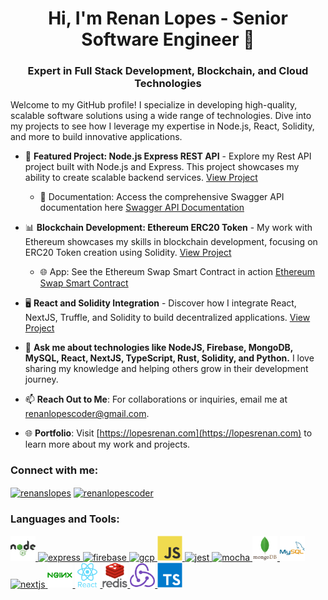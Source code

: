 <h1 align="center">Hi, I'm Renan Lopes - Senior Software Engineer 🚀</h1>
<h3 align="center">Expert in Full Stack Development, Blockchain, and Cloud Technologies</h3>

Welcome to my GitHub profile! I specialize in developing high-quality, scalable software solutions using a wide range of technologies. Dive into my projects to see how I leverage my expertise in Node.js, React, Solidity, and more to build innovative applications.

- 🔧 **Featured Project: Node.js Express REST API** - Explore my Rest API project built with Node.js and Express. This project showcases my ability to create scalable backend services. [View Project](https://github.com/renanlopescoder/rest-api-node)
   - 📄 Documentation: Access the comprehensive Swagger API documentation here [Swagger API Documentation](https://rest-api-node-413916.uc.r.appspot.com/docs/)

- 📊 **Blockchain Development: Ethereum ERC20 Token** - My work with Ethereum showcases my skills in blockchain development, focusing on ERC20 Token creation using Solidity. [View Project](https://github.com/renanlopescoder/blockchain-eth-swap)
   - 🌐 App: See the Ethereum Swap Smart Contract in action [Ethereum Swap Smart Contract](http://blockchain-eth-swap-git-main.renanlopescoder.vercel.app)

- 🖥️ **React and Solidity Integration** - Discover how I integrate React, NextJS, Truffle, and Solidity to build decentralized applications. [View Project](https://github.com/renanlopescoder/solidity-react)

- 🚀 **Ask me about technologies like NodeJS, Firebase, MongoDB, MySQL, React, NextJS, TypeScript, Rust, Solidity, and Python.** I love sharing my knowledge and helping others grow in their development journey.

- 📫 **Reach Out to Me**: For collaborations or inquiries, email me at [renanlopescoder@gmail.com](mailto:renanlopescoder@gmail.com).

- 🌐 **Portfolio**: Visit [https://lopesrenan.com](https://lopesrenan.com) to learn more about my work and projects.

<h3 align="left">Connect with me:</h3>
<p align="left">
<a href="https://twitter.com/renanslopes" target="blank"><img align="center" src="https://cdn.jsdelivr.net/npm/simple-icons@3.0.1/icons/twitter.svg" alt="renanslopes" height="30" width="40" /></a>
<a href="https://linkedin.com/in/renanlopescoder" target="blank"><img align="center" src="https://cdn.jsdelivr.net/npm/simple-icons@3.0.1/icons/linkedin.svg" alt="renanlopescoder" height="30" width="40" /></a>
</p>

<h3 align="left">Languages and Tools:</h3>
<p align="left">
   <a href="https://nodejs.org" target="_blank"> <img src="https://raw.githubusercontent.com/devicons/devicon/master/icons/nodejs/nodejs-original-wordmark.svg" alt="nodejs" width="40" height="40"/> </a>
 <a href="https://expressjs.com" target="_blank"> <img src="https://adware-technologies.s3.amazonaws.com/uploads/technology/thumbnail/20/express-js.png" alt="express" width="40" height="40"/> </a> <a href="https://firebase.google.com/" target="_blank"> <img src="https://www.vectorlogo.zone/logos/firebase/firebase-icon.svg" alt="firebase" width="40" height="40"/> </a> <a href="https://cloud.google.com" target="_blank"> <img src="https://www.vectorlogo.zone/logos/google_cloud/google_cloud-icon.svg" alt="gcp" width="40" height="40"/> </a> <a href="https://developer.mozilla.org/en-US/docs/Web/JavaScript" target="_blank"> <img src="https://raw.githubusercontent.com/devicons/devicon/master/icons/javascript/javascript-original.svg" alt="javascript" width="40" height="40"/> </a> <a href="https://jestjs.io" target="_blank"> <img src="https://www.vectorlogo.zone/logos/jestjsio/jestjsio-icon.svg" alt="jest" width="40" height="40"/> </a> <a href="https://mochajs.org" target="_blank"> <img src="https://www.vectorlogo.zone/logos/mochajs/mochajs-icon.svg" alt="mocha" width="40" height="40"/> </a> <a href="https://www.mongodb.com/" target="_blank"> <img src="https://raw.githubusercontent.com/devicons/devicon/master/icons/mongodb/mongodb-original-wordmark.svg" alt="mongodb" width="40" height="40"/> </a> <a href="https://www.mysql.com/" target="_blank"> <img src="https://raw.githubusercontent.com/devicons/devicon/master/icons/mysql/mysql-original-wordmark.svg" alt="mysql" width="40" height="40"/> </a> <a href="https://nextjs.org/" target="_blank"> <img src="https://cdn.worldvectorlogo.com/logos/next-js.svg" alt="nextjs" width="40" height="40"/> </a> <a href="https://www.nginx.com" target="_blank"> <img src="https://raw.githubusercontent.com/devicons/devicon/master/icons/nginx/nginx-original.svg" alt="nginx" width="40" height="40"/> </a>  <a href="https://reactjs.org/" target="_blank"> <img src="https://raw.githubusercontent.com/devicons/devicon/master/icons/react/react-original-wordmark.svg" alt="react" width="40" height="40"/> </a> <a href="https://redis.io" target="_blank"> <img src="https://raw.githubusercontent.com/devicons/devicon/master/icons/redis/redis-original-wordmark.svg" alt="redis" width="40" height="40"/> </a> <a href="https://redux.js.org" target="_blank"> <img src="https://raw.githubusercontent.com/devicons/devicon/master/icons/redux/redux-original.svg" alt="redux" width="40" height="40"/> </a> <a href="https://www.typescriptlang.org/" target="_blank"> <img src="https://raw.githubusercontent.com/devicons/devicon/master/icons/typescript/typescript-original.svg" alt="typescript" width="40" height="40"/> </a>
</p>
